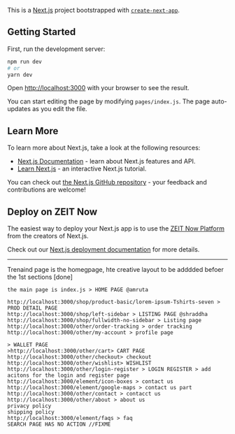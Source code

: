 This is a [Next.js](https://nextjs.org/) project bootstrapped with [`create-next-app`](https://github.com/zeit/next.js/tree/canary/packages/create-next-app).

## Getting Started

First, run the development server:

```bash
npm run dev
# or
yarn dev
```

Open [http://localhost:3000](http://localhost:3000) with your browser to see the result.

You can start editing the page by modifying `pages/index.js`. The page auto-updates as you edit the file.

## Learn More

To learn more about Next.js, take a look at the following resources:

-   [Next.js Documentation](https://nextjs.org/docs) - learn about Next.js features and API.
-   [Learn Next.js](https://nextjs.org/learn) - an interactive Next.js tutorial.

You can check out [the Next.js GitHub repository](https://github.com/zeit/next.js/) - your feedback and contributions are welcome!

## Deploy on ZEIT Now

The easiest way to deploy your Next.js app is to use the [ZEIT Now Platform](https://zeit.co/import?utm_medium=default-template&filter=next.js&utm_source=create-next-app&utm_campaign=create-next-app-readme) from the creators of Next.js.

Check out our [Next.js deployment documentation](https://nextjs.org/docs/deployment) for more details.

---

Trenaind page is the homegpage, hte creative layout to be adddded befoer the 1st sections [done]

```
the main page is index.js > HOME PAGE @amruta

http://localhost:3000/shop/product-basic/lorem-ipsum-Tshirts-seven > PROD DETAIL PAGE
http://localhost:3000/shop/left-sidebar > LISTING PAGE @shraddha
http://localhost:3000/shop/fullwidth-no-sidebar > Listing page
http://localhost:3000/other/order-tracking > order tracking
http://localhost:3000/other/my-account > profile page

> WALLET PAGE
>http://localhost:3000/other/cart> CART PAGE
http://localhost:3000/other/checkout> checkout
http://localhost:3000/other/wishlist> WISHLIST
http://localhost:3000/other/login-register > LOGIN REGISTER > add acitons for the login and register page
http://localhost:3000/element/icon-boxes > contact us
http://localhost:3000/element/google-maps > contact us part
http://localhost:3000/other/contact > contacct us
http://localhost:3000/other/about > about us
privacy policy
shipping policy
http://localhost:3000/element/faqs > faq
SEARCH PAGE HAS NO ACTION //FIXME


```



